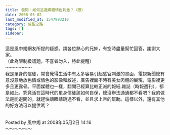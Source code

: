 ```yaml
---
title: 發問：如何逃避媒體情色刺激？（限）
date: 2008-05-02
last_modified_at: 1547993210
category: 成聖之路
tags: []
sidebar: 
---
```


<p>這是風中燭網友所提的疑惑。請各位熱心的兄姊，有空時盡量幫忙回答，謝謝大家。<br/>（此為限制級議題，不喜者勿入，特此提醒）<br/><!--more-->～～～～～～<br/>我是單身的信徒，常會覺得生活中有太多容易引起感官刺激的畫面，電視新聞總有意沒意地放色情或情色的影像和敘述，廣告裡面不時有美女肉體的展現，電影裡更多且更露骨。平面媒體也一樣，翻開已經算比較正派的報紙.雜誌（時報週刊），都是如此。究竟活在這時代的單身信徒該如何自保，總沒辦法通通都不看吧？我的做法是能避開的，就趕快讓眼睛跳過不看，並且求上帝的幫助。這樣以外，還有其他的好方法可以提供嗎？<br/><br/><br/>Posted by 風中燭 at 2008年05月2日 14:16 <br/>～～～～～～</p>